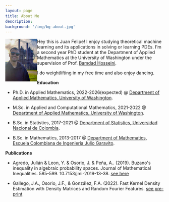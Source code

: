```yaml
---
layout: page
title: About Me
description: 
background: '/img/bg-about.jpg'
---
```


<img style="float: left;" src="/img/about/meabout.jpeg" width="20%" height="20%"/>

Hey this is Juan Felipe! I enjoy studying theoretical machine learning and its applications in solving or learning PDEs. I'm a second year PhD student at the Department of Applied Mathematics at the University of Washington under the supervision of Prof. [Bamdad Hosseini](https://bamdadhosseini.org/).

I do weightlifting in my free time and also enjoy dancing.




**Education**

* Ph.D. in Applied Mathematics, 2022-2026(expected) @
[Department of Applied Mathematics, University of Washington](https://amath.washington.edu/).

* M.Sc. in Applied and Computational Mathematics, 2021-2022 @
 [Department of Applied Mathematics, University of Washington](https://amath.washington.edu/).

* B.Sc. in Statistics, 2017-2021 @ [Department of Statistics, Universidad Nacional de Colombia](http://ciencias.bogota.unal.edu.co/departamentos/departamento-de-estadistica/el-departamento/).

* B.Sc. in Mathematics, 2013-2017 @ [Department of Mathematics, Escuela Colombiana de Ingeniería Julio Garavito](https://www.escuelaing.edu.co/es/programas/matematicas/).



**Publications**

* Agredo, Julián & Leon, Y. & Osorio, J. & Peña, A.. (2019). Buzano's inequality in algebraic probability spaces. Journal of Mathematical Inequalities. 585-599. 10.7153/jmi-2019-13-38. [see here](http://jmi.ele-math.com/13-38/Buzano-s-inequality-in-algebraic-probability-spaces)

* Gallego, J.A., Osorio, J.F., & González, F.A. (2022). Fast Kernel Density Estimation with Density Matrices and Random Fourier Features. [see pre-print](https://arxiv.org/abs/2208.01206)

